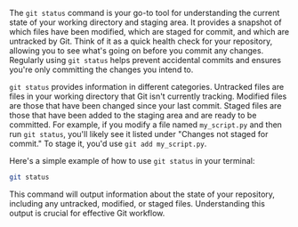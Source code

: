 The `git status` command is your go-to tool for understanding the current state of your working directory and staging area. It provides a snapshot of which files have been modified, which are staged for commit, and which are untracked by Git. Think of it as a quick health check for your repository, allowing you to see what's going on before you commit any changes. Regularly using `git status` helps prevent accidental commits and ensures you're only committing the changes you intend to.

`git status` provides information in different categories. Untracked files are files in your working directory that Git isn't currently tracking. Modified files are those that have been changed since your last commit. Staged files are those that have been added to the staging area and are ready to be committed. For example, if you modify a file named `my_script.py` and then run `git status`, you'll likely see it listed under "Changes not staged for commit." To stage it, you'd use `git add my_script.py`.

Here's a simple example of how to use `git status` in your terminal:

```bash
git status
```

This command will output information about the state of your repository, including any untracked, modified, or staged files. Understanding this output is crucial for effective Git workflow.